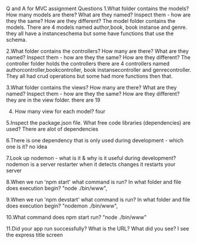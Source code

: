 Q and A for MVC assignment
Questions
1.What folder contains the models? How many models are there? What are they named? 
Inspect them - how are they the same? How are they different?
The model folder contains the models. There are 4 models named author,book, book instanse and genre.
they all have a instanceschema but some have functions that use the schema.

2.What folder contains the controllers? How many are there? What are they named? 
Inspect them - how are they the same? How are they different?
The controller folder holds the controllers there are 4 controllers named authorcontroller,bookcontroller, 
book instansecontroller and genrecontroller. They all had crud operations but some had more functions then that.

3.What folder contains the views? How many are there? What are they named? 
Inspect them - how are they the same? How are they different?
they are in the view folder. there are 19

4. How many view for each model?
four

5.Inspect the package.json file. What free code libraries (dependencies) are used?
There are alot of dependencies

6.There is one dependency that is only used during development - which one is it? 
no idea

7.Look  up nodemon - what is it & why is it useful during development?
nodemon is a server restarter when it detects changes it restarts your server

8.When we run 'npm start' what command is run? In what folder and file does execution begin? 
"node ./bin/www",

9.When we run 'npm devstart' what command is run? In what folder and file does execution begin?
"nodemon ./bin/www",

10.What command does npm start run? 
"node ./bin/www"

11.Did your app run successfully? What is the URL?  What did you see?
I see the express title screen